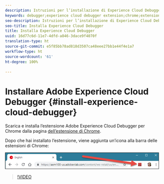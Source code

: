 ```yaml
---
description: Istruzioni per l’installazione di Experience Cloud Debugger
keywords: debugger;experience cloud debugger extension;chrome;extension;install
seo-description: Istruzioni per l’installazione di Experience Cloud Debugger
seo-title: Installa Experience Cloud Debugger
title: Installa Experience Cloud Debugger
uuid: 16d77c6d-11e7-4dfd-a846-3dace9f4070f
translation-type: ht
source-git-commit: e5f85bb78ad818d3507ca48eee27bb1e44f4e1a7
workflow-type: ht
source-wordcount: '61'
ht-degree: 100%

---
```



# Installare Adobe Experience Cloud Debugger {#install-experience-cloud-debugger}

Scarica e installa l’estensione Adobe Experience Cloud Debugger per Chrome dalla pagina [dell’estensione di Chrome](https://chrome.google.com/webstore/detail/adobe-experience-cloud-de/ocdmogmohccmeicdhlhhgepeaijenapj).

Dopo che hai installato l’estensione, viene aggiunta un’icona alla barra delle estensioni di Chrome:

![](assets/start-icon.jpg)

>[!VIDEO](https://video.tv.adobe.com/v/23114t2/?captions=ita)
